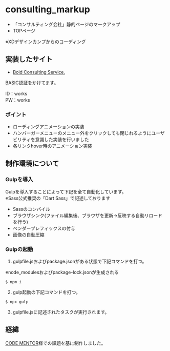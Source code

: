 # consulting_markup
- 「コンサルティング会社」静的ページのマークアップ
- TOPページ

※XDデザインカンプからのコーディング

## 実装したサイト
- [Bold Consulting Service.](https://works04.k-watanabe39.com/)

BASIC認証をかけてます。

ID：works<br>
PW：works

### ポイント
- ローディングアニメーションの実装
- ハンバーガーメニューのメニュー外をクリックしても閉じれるようにユーザビリティを意識した実装を行いました
- 各リンクhover時のアニメーション実装

## 制作環境について
### Gulpを導入
Gulpを導入することによって下記を全て自動化しています。<br>
※Sass公式推奨の「Dart Sass」で記述しております
- Sassのコンパイル
- ブラウザシンク(ファイル編集後、ブラウザを更新→反映する自動リロードを行う)
- ベンダープレフィックスの付与
- 画像の自動圧縮
### Gulpの起動
1. gulpfile.jsおよびpackage.jsonがある状態で下記コマンドを打つ。

※node_modulesおよびpackage-lock.jsonが生成される
```
$ npm i
```
2. gulp起動の下記コマンドを打つ。
```
$ npx gulp
```
3. gulpfile.jsに記述されたタスクが実行されます。


## 経緯
[CODE MENTOR](https://codementor.arutega.jp/)様での課題を基に制作しました。

